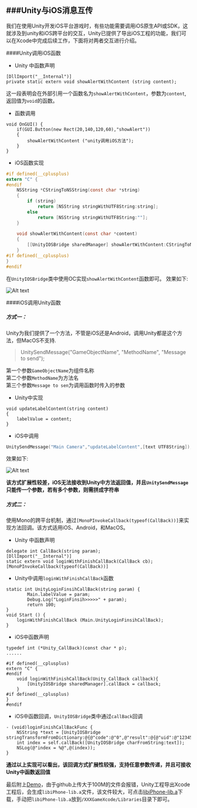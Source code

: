 ###Unity与iOS消息互传
---

我们在使用Unity开发iOS平台游戏时，有些功能需要调用iOS原生API或SDK，这就涉及到unity和iOS跨平台的交互，Unity已提供了导出iOS工程的功能，我们可以在Xcode中完成后续工作，下面将对两者交互进行介绍。

####Unity调用iOS函数
- Unity 中函数声明

```
[DllImport("__Internal")]
private static extern void showAlertWithContent (string content);
```

这一段表明会在外部引用一个函数名为`showAlertWithContent`，参数为`content`,返回值为`void`的函数。

- 函数调用

```
void OnGUI() {
	if(GUI.Button(new Rect(20,140,120,60),"showAlert"))
	{
		showAlertWithContent ("unity调用iOS方法");
	}	
}
```

- iOS函数实现

```objectivec
#if defined(__cplusplus)
extern "C" {
#endif
    NSString *CStringToNSString(const char *string)
    {
        if (string)
            return [NSString stringWithUTF8String:string];
        else
            return [NSString stringWithUTF8String:""];
    }
    
    void showAlertWithContent(const char *content)
    {
        [[UnityIOSBridge sharedManager] showAlertWithContent:CStringToNSString(content)];
    }
#if defined(__cplusplus)
}
#endif
```

在`UnityIOSBridge`类中使用OC实现`showAlertWithContent`函数即可。
效果如下:

![Alt text](./showAlert.gif)


####iOS调用Unity函数
##### 方式一：
Unity为我们提供了一个方法，不管是iOS还是Android，调用Unity都是这个方法，但MacOS不支持.
> UnitySendMessage("GameObjectName", "MethodName", "Message to send");

第一个参数`GameObjectName`为组件名称<br>
第二个参数`MethodName`为方法名<br>
第三个参数`Message to sen`为调用函数时传入的参数

- Unity中实现

```
void updateLabelContent(string content)
{
	labelValue = content;
}
```

- iOS中调用

```objectivec
UnitySendMessage("Main Camera","updateLabelContent",[text UTF8String]);
```

效果如下:

![Alt text](./callUnity.gif)

**该方式扩展性较差，iOS无法接收到Unity中方法返回值，并且`UnitySendMessage`只能传一个参数，若有多个参数，则需拼成字符串**

##### 方式二：
使用Mono的跨平台机制，通过`[MonoPInvokeCallback(typeof(CallBack))]`来实现方法回调。该方式适用iOS、Android，和MacOS。

- Unity 中函数声明

```
delegate int CallBack(string param);  
[DllImport("__Internal")]
static extern void loginWithFinishCallBack(CallBack cb);
[MonoPInvokeCallback(typeof(CallBack))]  
```

- Unity中调用`loginWithFinishCallBack`函数

```
static int UnityLoginFinsihCallBack(string param) {  
		Main.labelValue = param;
		Debug.Log("LoginFinsih>>>>>" + param);  
		return 100;
}  
void Start () {
	loginWithFinishCallBack (Main.UnityLoginFinsihCallBack);
}
```

- iOS中函数声明

```
typedef int (*Unity_CallBack)(const char * p);
......

#if defined(__cplusplus)
extern "C" {
#endif
    void loginWithFinishCallBack(Unity_CallBack callback){
        [UnityIOSBridge sharedManager].callBack = callback;
    }
#if defined(__cplusplus)
}
#endif
```

- iOS中函数回调，`UnityIOSBridge`类中通过`callBack`回调

```
- (void)loginFinishCallBackFunc {
    NSString *text = [UnityIOSBridge stringTransformFromDictionary:@{@"code":@"0",@"result":@{@"uid":@"12345678",@"name":@"zjia8765",@"avatar":@"http://xxxxxxx.png"}}];
    int index = self.callBack([UnityIOSBridge charFromString:text]);
    NSLog(@"index = %@",@(index));
}
```

**通过以上实现可以看出，该回调方式扩展性较强，支持任意参数传递，并且可接收Unity中函数返回值**

最后附上[Demo](https://github.com/zjia8765/XXXGameDemo)，由于github上传大于100M的文件会报错，Unity工程导出Xcode工程后，会生成`libiPhone-lib.a`文件，该文件较大，可点击[libiPhone-lib.a](http://pan.baidu.com/s/1c2ansVQ)下载，手动把`libiPhone-lib.a`放到`/XXXGameXcode/Libraries`目录下即可。
